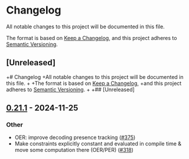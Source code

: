# Changelog

All notable changes to this project will be documented in this file.

The format is based on [Keep a Changelog](https://keepachangelog.com/en/1.0.0/),
and this project adheres to [Semantic Versioning](https://semver.org/spec/v2.0.0.html).

## [Unreleased]
+# Changelog
+All notable changes to this project will be documented in this file.
+
+The format is based on [Keep a Changelog](https://keepachangelog.com/en/1.0.0/),
+and this project adheres to [Semantic Versioning](https://semver.org/spec/v2.0.0.html).
+
+## [Unreleased]

## [0.21.1](https://github.com/Nicceboy/rasn/compare/rasn-derive-impl-v0.21.0...rasn-derive-impl-v0.21.1) - 2024-11-25

### Other

- OER: improve decoding presence tracking ([#375](https://github.com/Nicceboy/rasn/pull/375))
- Make constraints explicitly constant and evaluated in compile time & move some computation there (OER/PER) ([#318](https://github.com/Nicceboy/rasn/pull/318))
